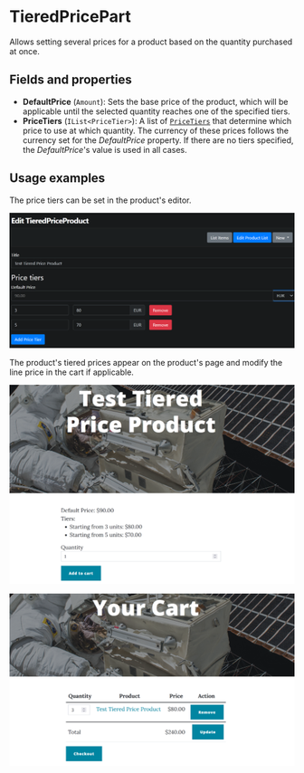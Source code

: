 # TieredPricePart

Allows setting several prices for a product based on the quantity purchased at once.

## Fields and properties

- **DefaultPrice** (`Amount`): Sets the base price of the product, which will be applicable until the selected quantity reaches one of the specified tiers.
- **PriceTiers** (`IList<PriceTier>`): A list of [`PriceTiers`](https://github.com/OrchardCMS/OrchardCore.Commerce/blob/main/src/Modules/OrchardCore.Commerce/Models/PriceTier.cs) that determine which price to use at which quantity. The currency of these prices follows the currency set for the _DefaultPrice_ property. If there are no tiers specified, the _DefaultPrice_'s value is used in all cases.

## Usage examples

The price tiers can be set in the product's editor.

![image](../assets/images/tiered-price-part/tiered-price-part-editor-example.png)

The product's tiered prices appear on the product's page and modify the line price in the cart if applicable.

![image](../assets/images/tiered-price-part/tiered-price-display-example.png)

![image](../assets/images/tiered-price-part/tiered-price-cart-example.png)

